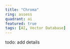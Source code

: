 ```yaml
---
title: "Chroma"
ring: assess
quadrant: ai
featured: true
tags: [AI, Vector Database]
---
```


todo: add details
